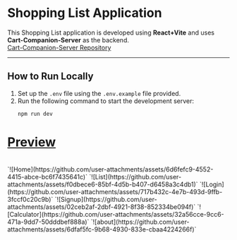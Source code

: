 # Shopping List Application

This Shopping List application is developed using **React+Vite** and uses **Cart-Companion-Server** as the backend.  
[Cart-Companion-Server Repository](https://github.com/sumitgit3/Cart-Companion-Server)

---

## How to Run Locally

1. Set up the `.env` file using the `.env.example` file provided.
2. Run the following command to start the development server:
   ```bash
   npm run dev

<h1><u>Preview</u></h1><br>
`![Home](https://github.com/user-attachments/assets/6d6fefc9-4552-4415-abce-bc6f7435641c)`
`![List](https://github.com/user-attachments/assets/f0dbece6-85bf-4d5b-b407-d6458a3c4db1)`
`![Login](https://github.com/user-attachments/assets/717b432c-4e7b-493d-9ffb-3fccf0c20c9b)`
`![Signup](https://github.com/user-attachments/assets/02ceb2af-2dbf-4921-8f38-852334be094f)`
`![Calculator](https://github.com/user-attachments/assets/32a56cce-9cc6-471a-9dd7-50dddbef888a)`
`![about](https://github.com/user-attachments/assets/6dfaf5fc-9b68-4930-833e-cbaa4224266f)`





 
